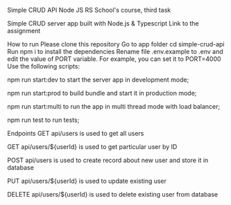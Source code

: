 Simple CRUD API
Node JS RS School's course, third task

Simple CRUD server app built with Node.js & Typescript
Link to the assignment

How to run
Please clone this repository
Go to app folder cd simple-crud-api
Run npm i to install the dependencies
Rename file .env.example to .env and edit the value of PORT variable. For example, you can set it to PORT=4000
Use the following scripts:

npm run start:dev to start the server app in development mode;

npm run start:prod to build bundle and start it in production mode;

npm run start:multi to run the app in multi thread mode with load balancer;

npm run test to run tests;

Endpoints
GET api/users is used to get all users

GET api/users/${userId} is used to get particular user by ID

POST api/users is used to create record about new user and store it in database

PUT api/users/${userId} is used to update existing user

DELETE api/users/${userId} is used to delete existing user from database